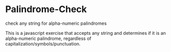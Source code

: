 # Palindrome-Check
check any string for alpha-numeric palindromes

This is a javascript exercise that accepts any string and determines if it is an alpha-numeric palindrome, regardless of capitalization/symbols/punctuation.
